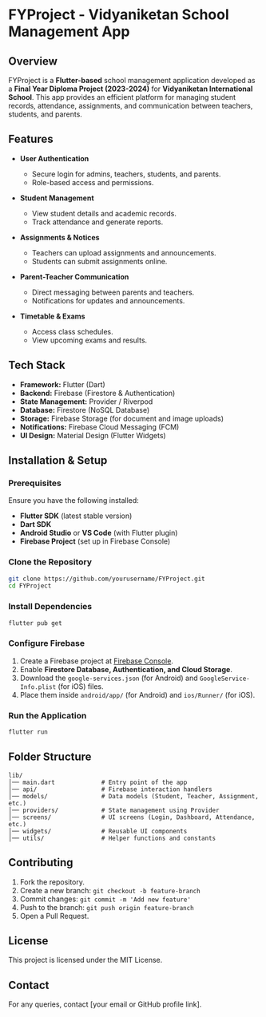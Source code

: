 # FYProject - Vidyaniketan School Management App

## Overview
FYProject is a **Flutter-based** school management application developed as a **Final Year Diploma Project (2023-2024)** for **Vidyaniketan International School**. This app provides an efficient platform for managing student records, attendance, assignments, and communication between teachers, students, and parents.

## Features
- **User Authentication**
  - Secure login for admins, teachers, students, and parents.
  - Role-based access and permissions.

- **Student Management**
  - View student details and academic records.
  - Track attendance and generate reports.

- **Assignments & Notices**
  - Teachers can upload assignments and announcements.
  - Students can submit assignments online.

- **Parent-Teacher Communication**
  - Direct messaging between parents and teachers.
  - Notifications for updates and announcements.

- **Timetable & Exams**
  - Access class schedules.
  - View upcoming exams and results.

## Tech Stack
- **Framework:** Flutter (Dart)
- **Backend:** Firebase (Firestore & Authentication)
- **State Management:** Provider / Riverpod
- **Database:** Firestore (NoSQL Database)
- **Storage:** Firebase Storage (for document and image uploads)
- **Notifications:** Firebase Cloud Messaging (FCM)
- **UI Design:** Material Design (Flutter Widgets)

## Installation & Setup
### Prerequisites
Ensure you have the following installed:
- **Flutter SDK** (latest stable version)
- **Dart SDK**
- **Android Studio** or **VS Code** (with Flutter plugin)
- **Firebase Project** (set up in Firebase Console)

### Clone the Repository
```sh
git clone https://github.com/yourusername/FYProject.git
cd FYProject
```

### Install Dependencies
```sh
flutter pub get
```

### Configure Firebase
1. Create a Firebase project at [Firebase Console](https://console.firebase.google.com/).
2. Enable **Firestore Database, Authentication, and Cloud Storage**.
3. Download the `google-services.json` (for Android) and `GoogleService-Info.plist` (for iOS) files.
4. Place them inside `android/app/` (for Android) and `ios/Runner/` (for iOS).

### Run the Application
```sh
flutter run
```

## Folder Structure
```
lib/
│── main.dart             # Entry point of the app
│── api/                  # Firebase interaction handlers
│── models/               # Data models (Student, Teacher, Assignment, etc.)
│── providers/            # State management using Provider
│── screens/              # UI screens (Login, Dashboard, Attendance, etc.)
│── widgets/              # Reusable UI components
│── utils/                # Helper functions and constants
```

## Contributing
1. Fork the repository.
2. Create a new branch: `git checkout -b feature-branch`
3. Commit changes: `git commit -m 'Add new feature'`
4. Push to the branch: `git push origin feature-branch`
5. Open a Pull Request.

## License
This project is licensed under the MIT License.

## Contact
For any queries, contact [your email or GitHub profile link].

